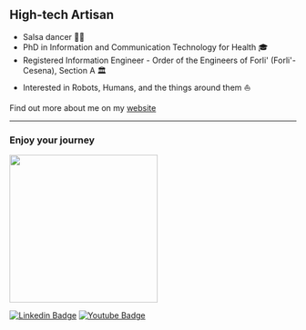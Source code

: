 ## High-tech Artisan

- Salsa dancer 🕺🏽
- PhD in Information and Communication Technology for Health 🎓
- Registered Information Engineer - Order of the Engineers of Forli' (Forli'-Cesena), Section A 🏛️
- Interested in Robots, Humans, and the things around them ⛵️

Find out more about me on my [website](https://www.francescovigni.com)

---
### Enjoy your journey

<!-- ![cat](https://media.giphy.com/media/dpSWp2VoeBtYc/giphy.gif) -->
<img src="https://media.giphy.com/media/4GvoqJVUHL5fdgvidL/giphy.gif" width="260">

[![Linkedin Badge](https://img.shields.io/badge/-LinkedIn-blue?style=flat-square&logo=Linkedin&logoColor=white&link=https://www.linkedin.com/in/francesco-vigni/)](https://www.linkedin.com/in/francesco-vigni/)
[![Youtube Badge](https://img.shields.io/badge/-Youtube-red?style=flat-square&logo=Youtube&logoColor=white&link=https://https://youtu.be/Qo1YaVISLKU)](https://youtu.be/Qo1YaVISLKU) 

